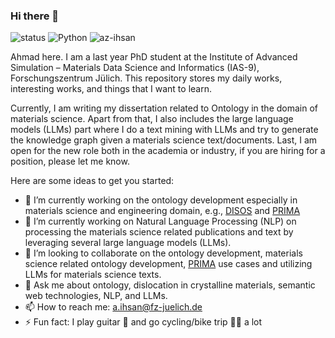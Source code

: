 ### Hi there 👋

![status](https://img.shields.io/badge/status-up-brightgreen) ![Python](https://img.shields.io/badge/Python-%E2%99%A5%EF%B8%8F-green)  <img src="https://komarev.com/ghpvc/?username=az-ihsan" alt="az-ihsan"/>

Ahmad here. I am a last year PhD student at the Institute of Advanced Simulation – Materials Data Science and Informatics (IAS-9), Forschungszentrum Jülich. This repository stores my daily works, interesting works, and things that I want to learn. 

Currently, I am writing my dissertation related to Ontology in the domain of materials science. Apart from that, I also includes the large language models (LLMs) part where I do a text mining with LLMs and try to generate the knowledge graph given a materials science text/documents. Last, I am open for the new role both in the academia or industry, if you are hiring for a position, please let me know.


Here are some ideas to get you started:

- 🔭 I’m currently working on the ontology development especially in materials science and engineering domain, e.g., [DISOS](https://github.com/Materials-Data-Science-and-Informatics/Dislocation-Ontology-Suite) and [PRIMA](https://github.com/Materials-Data-Science-and-Informatics/MDMC-NEP-top-level-ontology)
- 🌱 I’m currently working on Natural Language Processing (NLP) on processing the materials science related publications and text by leveraging several large language models (LLMs).
- 👯 I’m looking to collaborate on the ontology development, materials science related ontology development, [PRIMA](https://github.com/Materials-Data-Science-and-Informatics/MDMC-NEP-top-level-ontology) use cases and utilizing LLMs for materials science texts. 
- 💬 Ask me about ontology, dislocation in crystalline materials, semantic web technologies, NLP, and LLMs.
- 📫 How to reach me: a.ihsan@fz-juelich.de
- ⚡ Fun fact: I play guitar 🎸  and go cycling/bike trip 🚴‍♂️ a lot

